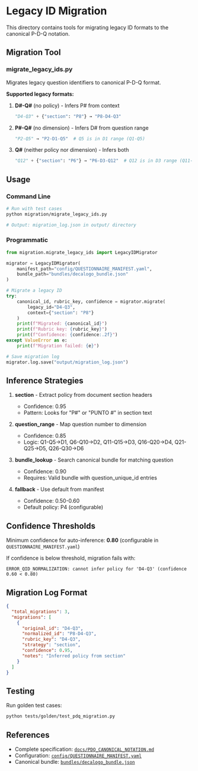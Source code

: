 # Legacy ID Migration

This directory contains tools for migrating legacy ID formats to the canonical P-D-Q notation.

## Migration Tool

### migrate_legacy_ids.py

Migrates legacy question identifiers to canonical P-D-Q format.

**Supported legacy formats:**

1. **D#-Q#** (no policy) - Infers P# from context
   ```python
   "D4-Q3" + {"section": "P8"} → "P8-D4-Q3"
   ```

2. **P#-Q#** (no dimension) - Infers D# from question range
   ```python
   "P2-Q5" → "P2-D1-Q5"  # Q5 is in D1 range (Q1-Q5)
   ```

3. **Q#** (neither policy nor dimension) - Infers both
   ```python
   "Q12" + {"section": "P6"} → "P6-D3-Q12"  # Q12 is in D3 range (Q11-Q15)
   ```

## Usage

### Command Line

```bash
# Run with test cases
python migration/migrate_legacy_ids.py

# Output: migration_log.json in output/ directory
```

### Programmatic

```python
from migration.migrate_legacy_ids import LegacyIDMigrator

migrator = LegacyIDMigrator(
    manifest_path="config/QUESTIONNAIRE_MANIFEST.yaml",
    bundle_path="bundles/decalogo_bundle.json"
)

# Migrate a legacy ID
try:
    canonical_id, rubric_key, confidence = migrator.migrate(
        legacy_id="D4-Q3",
        context={"section": "P8"}
    )
    print(f"Migrated: {canonical_id}")
    print(f"Rubric key: {rubric_key}")
    print(f"Confidence: {confidence:.2f}")
except ValueError as e:
    print(f"Migration failed: {e}")

# Save migration log
migrator.log.save("output/migration_log.json")
```

## Inference Strategies

1. **section** - Extract policy from document section headers
   - Confidence: 0.95
   - Pattern: Looks for "P#" or "PUNTO #" in section text

2. **question_range** - Map question number to dimension
   - Confidence: 0.85
   - Logic: Q1-Q5→D1, Q6-Q10→D2, Q11-Q15→D3, Q16-Q20→D4, Q21-Q25→D5, Q26-Q30→D6

3. **bundle_lookup** - Search canonical bundle for matching question
   - Confidence: 0.90
   - Requires: Valid bundle with question_unique_id entries

4. **fallback** - Use default from manifest
   - Confidence: 0.50-0.60
   - Default policy: P4 (configurable)

## Confidence Thresholds

Minimum confidence for auto-inference: **0.80** (configurable in `QUESTIONNAIRE_MANIFEST.yaml`)

If confidence is below threshold, migration fails with:
```
ERROR_QID_NORMALIZATION: cannot infer policy for 'D4-Q3' (confidence 0.60 < 0.80)
```

## Migration Log Format

```json
{
  "total_migrations": 3,
  "migrations": [
    {
      "original_id": "D4-Q3",
      "normalized_id": "P8-D4-Q3",
      "rubric_key": "D4-Q3",
      "strategy": "section",
      "confidence": 0.95,
      "notes": "Inferred policy from section"
    }
  ]
}
```

## Testing

Run golden test cases:

```bash
python tests/golden/test_pdq_migration.py
```

## References

- Complete specification: [`docs/PDQ_CANONICAL_NOTATION.md`](../docs/PDQ_CANONICAL_NOTATION.md)
- Configuration: [`config/QUESTIONNAIRE_MANIFEST.yaml`](../config/QUESTIONNAIRE_MANIFEST.yaml)
- Canonical bundle: [`bundles/decalogo_bundle.json`](../bundles/decalogo_bundle.json)
